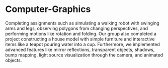 # Computer-Graphics

Completing assignments such as simulating a walking robot with swinging arms and legs, observing polygons from changing perspectives, and performing motions like rotation and folding. Our group also completed a project constructing a house model with simple furniture and interactive items like a teapot pouring water into a cup. Furthermore, we implemented advanced features like mirror reflections, transparent objects, shadows, bump mapping, light source visualization through the camera, and animated objects.
